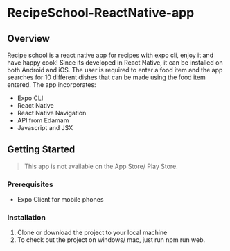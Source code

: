 # RecipeSchool-ReactNative-app

## Overview

Recipe school is a react native app for recipes with expo cli, enjoy it and have happy cook! Since its developed in React Native, it can be installed on both Android and iOS. The user is required to enter a food item and the app searches for 10 different dishes that can be made using the food item entered. The app incorporates:

- Expo CLI
- React Native
- React Native Navigation
- API from Edamam
- Javascript and JSX

## Getting Started

> This app is not available on the App Store/ Play Store.

### Prerequisites

- Expo Client for mobile phones

### Installation

1. Clone or download the project to your local machine
2. To check out the project on windows/ mac, just run npm run web.
